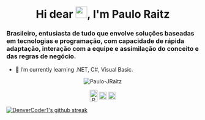 <h1 align="center">Hi dear <img src="https://raw.githubusercontent.com/kaueMarques/kaueMarques/master/hi.gif" width="30px">, I'm Paulo Raitz</h1>
<h3 align="left">Brasileiro, entusiasta de tudo que envolve soluções baseadas em tecnologias e programação, com capacidade de rápida adaptação, interação com a equipe e assimilação do conceito e das regras de negócio.</h3>

- 🌱 I’m currently learning .NET, C#, Visual Basic.

<p align="center">
<img src="https://github-readme-stats.vercel.app/api?username=Paulo-JRaitz&show_icons=true&theme=dracula" alt="Paulo-JRaitz"/> 
</p>

</p>
<p align="center">
<a href="https://www.linkedin.com/in/paulo-de-jesus-raitz-651748172/" target="blank"><img align="center" src="https://cdn.jsdelivr.net/npm/simple-icons@3.0.1/icons/linkedin.svg" alt="Paulo-JRaitz" height="30" width="20" /></a>
<a href="https://fb.com/paulo.raitz.73" target="blank"><img align="center" src="https://cdn.jsdelivr.net/npm/simple-icons@3.0.1/icons/facebook.svg" alt="Paulo-JRaitz" height="20" width="20"/></a>
<a href="https://instagram.com/Paulo_Raitz" target="blank"><img align="center" src="https://cdn.jsdelivr.net/npm/simple-icons@3.0.1/icons/instagram.svg" alt="Paulo-JRaitz" height="20" width="20" />
  
  
[![DenverCoder1's github streak](https://github-readme-streak-stats.herokuapp.com/?user=Paulo-JRaitz&theme=darcula)](https://github.com/DenverCoder1/github-readme-streak-stats)

  </a>
</p>
